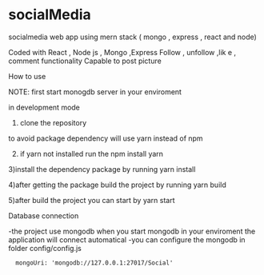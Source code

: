 # socialMedia


socialmedia web app using mern stack ( mongo , express , react and node)

Coded with React , Node js , Mongo ,Express
Follow , unfollow ,lik e , comment functionality
Capable to post picture

How to use

NOTE:
 first start monogdb server in your enviroment

in development mode

1) clone the repository

to avoid package dependency will use yarn instead of npm


2) if yarn not installed run the
    npm install yarn

3)install the dependency package by running
    yarn install


4)after getting the package build the project by running
    yarn build


5)after build the project you can start by
    yarn start


Database connection

-the project use mongodb when you start mongodb in your enviroment the application will connect automatical
-you can configure the mongodb in folder config/config.js

      mongoUri: 'mongodb://127.0.0.1:27017/Social'


